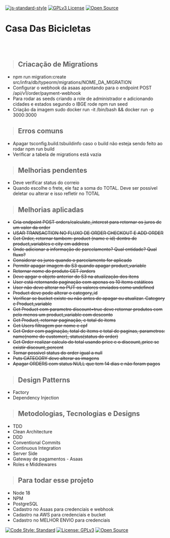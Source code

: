 [![js-standard-style](https://img.shields.io/badge/code%20style-standard-brightgreen.svg)](http://standardjs.com)
[![GPLv3 License](https://img.shields.io/badge/License-GPL%20v3-yellow.svg)](https://opensource.org/licenses/)
[![Open Source](https://badges.frapsoft.com/os/v1/open-source.svg?v=103)](https://opensource.org/)

# **Casa Das Bicicletas**

<br /><br />

> ## Criacação de Migrations
  * npm run migration:create src/infra/db/typeorm/migrations/NOME_DA_MIGRATION
  * Configurar o webhook da asaas apontando para o endpoint POST /api/v1/order/payment-webhook
  * Para rodar as seeds criando a role de administrador e adicionando cidades e estados segundo o IBGE rode npm run seed
  * Criação da imagem sudo docker run -it <NOME> /bin/bash  && docker run -p 3000:3000 <NOME> 

  > ## Erros comuns
  * Apagar tsconfig.build.tsbuildinfo caso o build não esteja sendo feito ao rodar npm run build
  * Verificar a tabela de migrations está vazia

  > ## Melhorias pendentes

  * Deve verificar status do correio
  * Quando escolhe o frete, ele faz a soma do TOTAL. Deve ser possível deletar ou alterar e isso refletir no TOTAL

  
  > ## Melhorias aplicadas
  
  * ~~Cria endpoint POST orders/calculate_interest para retornar os juros de um valor da order~~
  * ~~USAR TRANSACTION NO FLUXO DE ORDER CHECKOUT E ADD ORDER~~
  * ~~Get Order, retornar tambem: product (name e id) dentro de product_variables e city em address~~
  * ~~Onde adicionar a informação de parcelamento? Qual entidade? Qual fluxo?~~
  * ~~Considerar os juros quando o parcelamento for aplicado~~
  * ~~Permitir apagar imagem do S3 quando apagar product_variable~~
  * ~~Retornar nome do produto GET /orders~~
  * ~~Deve apgar o objeto anterior do S3 na atualização dos itens~~
  * ~~User está retornando paginação com apenas os 10 items estáticos~~
  * ~~User não deve alterar no PUT os valores enviados como undefined~~
  * ~~Product deve pode alterar o category_id~~
  * ~~Verificar se bucket existe ou não antes de apagar ou atualizar. Category e Product_variable~~
  * ~~Get Product com parametro discount=true deve retornar produtos com pelo menos um product_variable com desconto~~
  * ~~Get Product, retornar paginação, e total de items~~
  * ~~Get Users filtragem por nome e cpf~~
  * ~~Get Order com paginação, total de items e total de paginas, parametros: name(nome do customer), status(status do order)~~
  * ~~Get Order realizar calculo do total usando price e o discount_price se existir discount_percent~~
  * ~~Tornar possivel status do order igual a null~~
  * ~~Puts CATEGORY deve alterar as imagens~~
  * ~~Apagar ORDERS com status NULL que tem 14 dias e não foram pagos~~

> ## Design Patterns

* Factory
* Dependency Injection


> ## Metodologias, Tecnologias e Designs

* TDD
* Clean Architecture
* DDD
* Conventional Commits
* Continuous Integration
* Server Side
* Gateway de pagamentos - Asaas
* Roles e Middlewares


> ## Para todar esse projeto

* Node 18
* NPM
* PostgreSQL
* Cadastro no Asaas para credenciais e webhook
* Cadastro na AWS para credenciais e bucket
* Cadastro no MELHOR ENVIO para credenciais 

[![Code Style: Standard](https://img.shields.io/badge/code%20style-standard-brightgreen.svg)](http://standardjs.com)
[![License: GPLv3](https://img.shields.io/badge/License-GPL%20v3-yellow.svg)](https://opensource.org/licenses/)
[![Open Source](https://badges.frapsoft.com/os/v1/open-source.svg?v=103)](https://opensource.org/)

